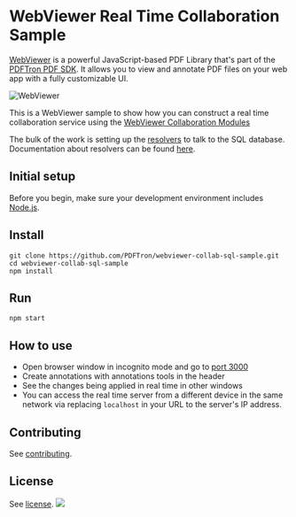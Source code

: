 # WebViewer Real Time Collaboration Sample

[WebViewer](https://www.pdftron.com/documentation/web/) is a powerful JavaScript-based PDF Library that's part of the [PDFTron PDF SDK](https://www.pdftron.com). It allows you to view and annotate PDF files on your web app with a fully customizable UI.

![WebViewer](https://www.pdftron.com/downloads/pl/webviewer-ui.png)

This is a WebViewer sample to show how you can construct a real time collaboration service using the [WebViewer Collaboration Modules](https://collaboration.pdftron.com/)

The bulk of the work is setting up the [resolvers](server/resolvers.js) to talk to the SQL database. Documentation about resolvers can be found [here](https://collaboration.pdftron.com/docs/server/resolvers).


## Initial setup

Before you begin, make sure your development environment includes [Node.js](https://nodejs.org/en/).

## Install

```
git clone https://github.com/PDFTron/webviewer-collab-sql-sample.git
cd webviewer-collab-sql-sample
npm install
```

## Run

```
npm start
```

## How to use

- Open browser window in incognito mode and go to [port 3000](http://localhost:3000/index.html)
- Create annotations with annotations tools in the header
- See the changes being applied in real time in other windows
- You can access the real time server from a different device in the same network via replacing `localhost` in your URL to the server's IP address.

## Contributing

See [contributing](./CONTRIBUTING.md).

## License

See [license](./LICENSE).
![](https://onepixel.pdftron.com/webviewer-realtime-collaboration-sqlite3-sample)
